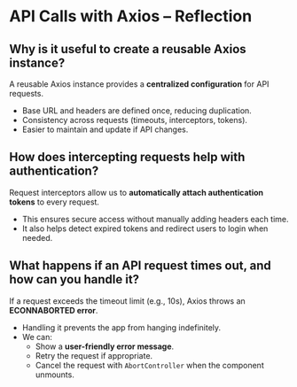 # API Calls with Axios – Reflection

## Why is it useful to create a reusable Axios instance?
A reusable Axios instance provides a **centralized configuration** for API requests.  
- Base URL and headers are defined once, reducing duplication.  
- Consistency across requests (timeouts, interceptors, tokens).  
- Easier to maintain and update if API changes.  

## How does intercepting requests help with authentication?
Request interceptors allow us to **automatically attach authentication tokens** to every request.  
- This ensures secure access without manually adding headers each time.  
- It also helps detect expired tokens and redirect users to login when needed.  

## What happens if an API request times out, and how can you handle it?
If a request exceeds the timeout limit (e.g., 10s), Axios throws an **ECONNABORTED error**.  
- Handling it prevents the app from hanging indefinitely.  
- We can:  
  - Show a **user-friendly error message**.  
  - Retry the request if appropriate.  
  - Cancel the request with `AbortController` when the component unmounts.  
